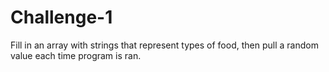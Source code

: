 # Challenge-1
Fill in an array with strings that represent types of food, then pull a random value each time program is ran.

